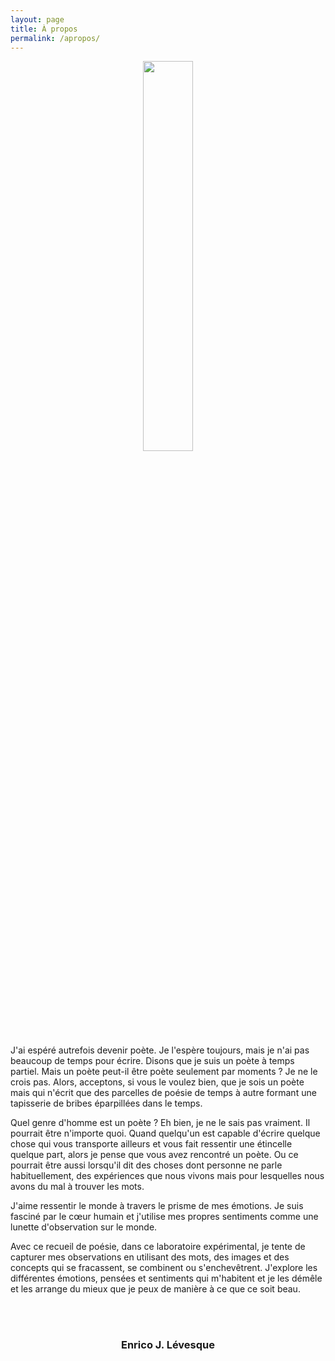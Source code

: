 ```yaml
---
layout: page
title: À propos
permalink: /apropos/
---
```


<center>
	<img src="{{site.baseurl}}/assets/transparent.png" width="40%">
</center>

J'ai espéré autrefois devenir poète. Je l'espère toujours, mais je n'ai pas beaucoup de temps pour écrire. Disons que je suis un poète à temps partiel. Mais un poète peut-il être poète seulement par moments ? Je ne le crois pas. Alors, acceptons, si vous le voulez bien, que je sois un poète mais qui n'écrit que des parcelles de poésie de temps à autre formant une tapisserie de bribes éparpillées dans le temps.

Quel genre d'homme est un poète ? Eh bien, je ne le sais pas vraiment. Il pourrait être n'importe quoi. Quand quelqu'un est capable d'écrire quelque chose qui vous transporte ailleurs et vous fait ressentir une étincelle quelque part, alors je pense que vous avez rencontré un poète. Ou ce pourrait être aussi lorsqu'il dit des choses dont personne ne parle habituellement, des expériences que nous vivons mais pour lesquelles nous avons du mal à trouver les mots.

<!--Comparons les paroles du poète à un puits. Lorsque vous êtes en train de creuser le puits, l'eau qui en sort n'est pas très bonne. Il peut y avoir toutes sortes de particules qui viennent la troubler. Mais si vous le laissez reposer un moment, et s'il est vraiment profond dans la terre, et si vous atteignez une source vive, alors il vous donnera de l'eau fraîche et, selon la source, il pourrait fournir de l'eau pendant très longtemps. C'est pourquoi je dis que je suis poète même si mon eau parfois peut paraître trouble.-->

J'aime ressentir le monde à travers le prisme de mes émotions. Je suis fasciné par le cœur humain et j'utilise mes propres sentiments comme une lunette d'observation sur le monde.

Avec ce recueil de poésie, dans ce laboratoire expérimental, je tente de capturer mes observations en utilisant des mots, des images et des concepts qui se fracassent, se combinent ou s'enchevêtrent. J'explore les différentes émotions, pensées et sentiments qui m'habitent et je les démêle et les arrange du mieux que je peux de manière à ce que ce soit beau.

<br/>
<br/>

<h3 style="text-align: center;">Enrico J. Lévesque</h3>
